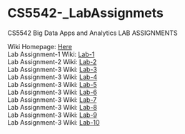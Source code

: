 # CS5542-_LabAssignmets
CS5542 Big Data Apps and Analytics  LAB ASSIGNMENTS

Wiki Homepage: [Here](https://github.com/AhmedAlbishri/CS5542-_LabAssignmets/wiki)<br />
Lab Assignment-1 Wiki: [Lab-1](https://github.com/AhmedAlbishri/CS5542-_LabAssignmets/wiki/Lab-Assignment-1)<br />
Lab Assignment-2 Wiki: [Lab-2](https://github.com/AhmedAlbishri/CS5542-_LabAssignmets/wiki/Lab-Assignment-2)<br />
Lab Assignment-3 Wiki: [Lab-3](https://github.com/AhmedAlbishri/CS5542-_LabAssignmets/wiki/Lab-Assignment-3)<br />
Lab Assignment-3 Wiki: [Lab-4](https://github.com/AhmedAlbishri/CS5542-_LabAssignmets/wiki/Lab-Assignment-4)<br />
Lab Assignment-3 Wiki: [Lab-5](https://github.com/AhmedAlbishri/CS5542-_LabAssignmets/wiki/Lab-Assignment-5)<br />
Lab Assignment-3 Wiki: [Lab-6](https://github.com/AhmedAlbishri/CS5542-_LabAssignmets/wiki/Lab-Assignment-6)<br />
Lab Assignment-3 Wiki: [Lab-7](https://github.com/AhmedAlbishri/CS5542-_LabAssignmets/wiki/Lab-Assignment-7)<br />
Lab Assignment-3 Wiki: [Lab-8](https://github.com/AhmedAlbishri/CS5542-_LabAssignmets/wiki/Lab-Assignment-8)<br />
Lab Assignment-3 Wiki: [Lab-9](https://github.com/AhmedAlbishri/CS5542-_LabAssignmets/wiki/Lab-Assignment-9)<br />
Lab Assignment-3 Wiki: [Lab-10](https://github.com/AhmedAlbishri/CS5542-_LabAssignmets/wiki/Lab-Assignment-10)<br />
